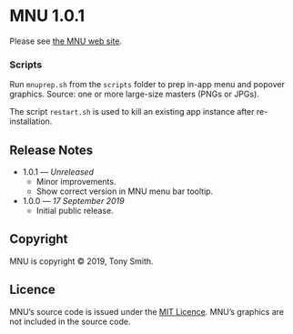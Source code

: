 # MNU 1.0.1 #

Please see [the MNU web site](https://smittytone.github.io/mnu/index.html).

### Scripts ###

Run `mnuprep.sh` from the `scripts` folder to prep in-app menu and popover graphics. Source: one or more large-size masters (PNGs or JPGs).

The script `restart.sh` is used to kill an existing app instance after re-installation.

## Release Notes ##

- 1.0.1 &mdash; *Unreleased*
    - Minor improvements.
    - Show correct version in MNU menu bar tooltip.
- 1.0.0 &mdash; *17 September 2019*
    - Initial public release.

## Copyright ##

MNU is copyright &copy; 2019, Tony Smith.

## Licence ##

MNU’s source code is issued under the [MIT Licence](./LICENSE). MNU’s graphics are not included in the source code.
